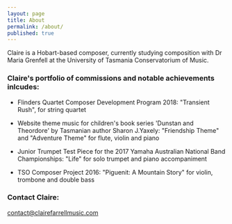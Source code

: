 ```yaml
---
layout: page
title: About
permalink: /about/
published: true
---
```


Claire is a Hobart-based composer, currently studying composition with Dr Maria Grenfell at the University of Tasmania Conservatorium of Music.

### Claire's portfolio of commissions and notable achievements inlcudes:

- Flinders Quartet Composer Development Program 2018: "Transient Rush", for string quartet

- Website theme music for  children's book series 'Dunstan and Theordore' by Tasmanian author Sharon J.Yaxely: "Friendship Theme" and "Adventure Theme" for flute, violin and piano

- Junior Trumpet Test Piece for the 2017 Yamaha Australian National Band Championships: "Life" for solo trumpet and piano accompaniment

- TSO Composer Project 2016: "Piguenit: A Mountain Story" for violin, trombone and double bass





### Contact Claire:

contact@clairefarrellmusic.com
